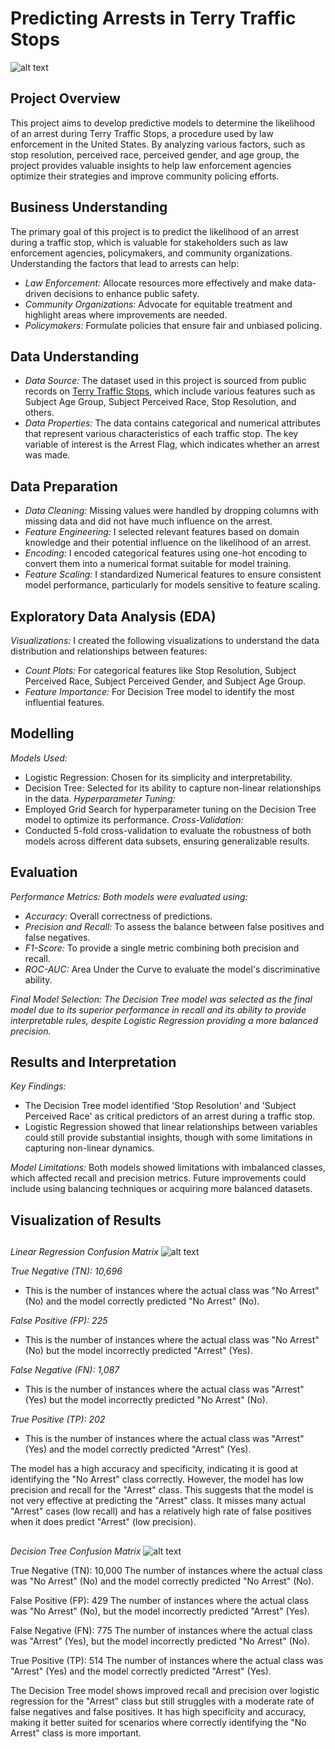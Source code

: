 # Predicting Arrests in Terry Traffic Stops
![alt text](Images/ohio%20police%20stop.jpg)

## Project Overview
This project aims to develop predictive models to determine the likelihood of an arrest during Terry Traffic Stops, a procedure used by law enforcement in the United States. By analyzing various factors, such as stop resolution, perceived race, perceived gender, and age group, the project provides valuable insights to help law enforcement agencies optimize their strategies and improve community policing efforts.

## Business Understanding
The primary goal of this project is to predict the likelihood of an arrest during a traffic stop, which is valuable for stakeholders such as law enforcement agencies, policymakers, and community organizations. Understanding the factors that lead to arrests can help:
* *Law Enforcement:* Allocate resources more effectively and make data-driven decisions to enhance public safety.
* *Community Organizations:* Advocate for equitable treatment and highlight areas where improvements are needed.
* *Policymakers:* Formulate policies that ensure fair and unbiased policing.

## Data Understanding
* *Data Source:* The dataset used in this project is sourced from public records on [Terry Traffic Stops](https://data.seattle.gov/Public-Safety/Terry-Stops/28ny-9ts8/about_data), which include various features such as Subject Age Group, Subject Perceived Race, Stop Resolution, and others.
* *Data Properties:* The data contains categorical and numerical attributes that represent various characteristics of each traffic stop. The key variable of interest is the Arrest Flag, which indicates whether an arrest was made.

## Data Preparation
* *Data Cleaning:* Missing values were handled by dropping columns with missing data and did not have much influence on the arrest.
* *Feature Engineering:* I selected relevant features based on domain knowledge and their potential influence on the likelihood of an arrest.
* *Encoding:* I encoded categorical features using one-hot encoding to convert them into a numerical format suitable for model training.
* *Feature Scaling:* I standardized Numerical features to ensure consistent model performance, particularly for models sensitive to feature scaling.

## Exploratory Data Analysis (EDA)
*Visualizations:* I created the following visualizations to understand the data distribution and relationships between features:
* *Count Plots:* For categorical features like Stop Resolution, Subject Perceived Race, Subject Perceived Gender, and Subject Age Group.
* *Feature Importance:* For Decision Tree model to identify the most influential features.

## Modelling
*Models Used:* 
* Logistic Regression: Chosen for its simplicity and interpretability.
* Decision Tree: Selected for its ability to capture non-linear relationships in the data.
*Hyperparameter Tuning:*
* Employed Grid Search for hyperparameter tuning on the Decision Tree model to optimize its performance.
*Cross-Validation:*
* Conducted 5-fold cross-validation to evaluate the robustness of both models across different data subsets, ensuring generalizable results.
## Evaluation

*Performance Metrics: Both models were evaluated using:*

* *Accuracy:* Overall correctness of predictions.
* *Precision and Recall:* To assess the balance between false positives and false negatives.
* *F1-Score:* To provide a single metric combining both precision and recall.
* *ROC-AUC:* Area Under the Curve to evaluate the model's discriminative ability.

*Final Model Selection: The Decision Tree model was selected as the final model due to its superior performance in recall and its ability to provide interpretable rules, despite Logistic Regression providing a more balanced precision.*

## Results and Interpretation

*Key Findings:*
* The Decision Tree model identified 'Stop Resolution' and 'Subject Perceived Race' as critical predictors of an arrest during a traffic stop.
* Logistic Regression showed that linear relationships between variables could still provide substantial insights, though with some limitations in capturing non-linear dynamics.

*Model Limitations:* Both models showed limitations with imbalanced classes, which affected recall and precision metrics. Future improvements could include using balancing techniques or acquiring more balanced datasets.

## Visualization of Results
##
*Linear Regression Confusion Matrix*
![alt text](Images/LR%20COR.png)

*True Negative (TN): 10,696*
* This is the number of instances where the actual class was "No Arrest" (No) and the model correctly predicted "No Arrest" (No).

*False Positive (FP): 225*
* This is the number of instances where the actual class was "No Arrest" (No) but the model incorrectly predicted "Arrest" (Yes).

*False Negative (FN): 1,087*
* This is the number of instances where the actual class was "Arrest" (Yes) but the model incorrectly predicted "No Arrest" (No).

*True Positive (TP): 202*
* This is the number of instances where the actual class was "Arrest" (Yes) and the model correctly predicted "Arrest" (Yes).

The model has a high accuracy and specificity, indicating it is good at identifying the "No Arrest" class correctly. However, the model has low precision and recall for the "Arrest" class. This suggests that the model is not very effective at predicting the "Arrest" class. It misses many actual "Arrest" cases (low recall) and has a relatively high rate of false positives when it does predict "Arrest" (low precision).

## 
*Decision Tree Confusion Matrix*
![alt text](Images/dt%20con.png)

True Negative (TN): 10,000
The number of instances where the actual class was "No Arrest" (No) and the model correctly predicted "No Arrest" (No).

False Positive (FP): 429
The number of instances where the actual class was "No Arrest" (No), but the model incorrectly predicted "Arrest" (Yes).

False Negative (FN): 775
The number of instances where the actual class was "Arrest" (Yes), but the model incorrectly predicted "No Arrest" (No).

True Positive (TP): 514
The number of instances where the actual class was "Arrest" (Yes) and the model correctly predicted "Arrest" (Yes).

The Decision Tree model shows improved recall and precision over logistic regression for the "Arrest" class but still struggles with a moderate rate of false negatives and false positives. It has high specificity and accuracy, making it better suited for scenarios where correctly identifying the "No Arrest" class is more important.